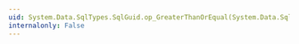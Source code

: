 ```yaml
---
uid: System.Data.SqlTypes.SqlGuid.op_GreaterThanOrEqual(System.Data.SqlTypes.SqlGuid,System.Data.SqlTypes.SqlGuid)
internalonly: False
---
```

